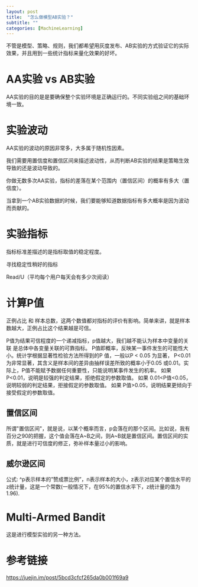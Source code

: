 ```yaml
---
layout: post
title:  "怎么做模型AB实验？"
subtitle: ""
categories: [MachineLearning]
---
```


不管是模型、策略、规则，我们都希望用灰度发布、AB实验的方式验证它的实际效果，并且用到一些统计指标来量化效果的好坏。

# AA实验 vs AB实验

AA实验的目的是是要确保整个实验环境是正确运行的。不同实验组之间的基础环境一致。

# 实验波动

AA实验的波动的原因非常多，大多属于随机性因素。

我们需要用置信度和置信区间来描述波动性，从而判断AB实验的结果是策略生效导致的还是波动导致的。

你做无数多次AA实验，指标的差落在某个范围内（置信区间）的概率有多大（置信度）。


当拿到一个AB实验数据的时候，我们要能够知道数据指标有多大概率是因为波动而贡献的。


# 实验指标

指标标准差描述的是指标取值的稳定程度。

寻找稳定性稍好的指标

Read/U（平均每个用户每天会有多少次阅读）



# 计算P值

正例占比 和 样本总数，这两个数值都对指标的评价有影响。简单来讲，就是样本数越大，正例占比这个结果越是可信。

P值为结果可信程度的一个递减指标，p值越大，我们越不能认为样本中变量的关联 是总体中各变量关联的可靠指标。
P值即概率，反映某一事件发生的可能性大小。统计学根据显著性检验方法所得到的P 值，一般以P < 0.05 为显著， P<0.01 为非常显著，其含义是样本间的差异由抽样误差所致的概率小于0.05 或0.01。实际上，P值不能赋予数据任何重要性，只能说明某事件发生的机率。
如果 P<0.01，说明是较强的判定结果，拒绝假定的参数取值。
如果 0.01<P值<0.05，说明较弱的判定结果，拒接假定的参数取值。
如果 P值>0.05，说明结果更倾向于接受假定的参数取值。


## 置信区间

所谓"置信区间"，就是说，以某个概率而言，p会落在的那个区间。比如说，我有百分之90的把握，这个值会落在A~B之间，则A~B就是置信区间。置信区间的实质，就是进行可信度的修正，弥补样本量过小的影响。

## 威尔逊区间

公式:
^p表示样本的”赞成票比例”，n表示样本的大小，z表示对应某个置信水平的z统计量，这是一个常数(一般情况下，在95%的置信水平下，z统计量的值为1.96).



# Multi-Armed Bandit

这是进行模型实验的另一种方法。





# 参考链接

https://juejin.im/post/5bcd3cfcf265da0b001f69a9
